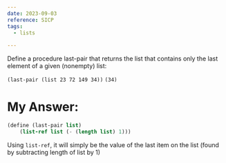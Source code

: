 ```yaml
---
date: 2023-09-03
reference: SICP
tags:
  - lists
  
---
```



Define a procedure last-pair that returns the list that contains only the last element of a given (nonempty) list: 

`(last-pair (list 23 72 149 34))`
`(34)`


# My Answer:

```Scheme
(define (last-pair list)
    (list-ref list (- (length list) 1)))
```    

Using `list-ref`, it will simply be the value of the last item on the list (found by subtracting length of list by 1)

